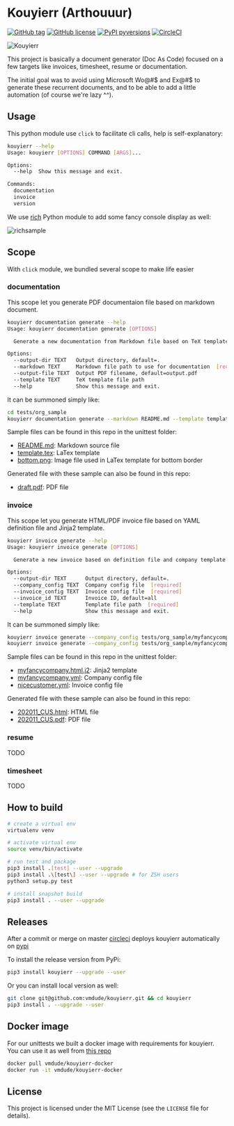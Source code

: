 # Kouyierr (Arthouuur)

[![GitHub tag](https://img.shields.io/github/tag/vmdude/kouyierr.svg)](https://github.com/vmdude/kouyierr/tags/)
[![GitHub license](https://img.shields.io/github/license/vmdude/kouyierr.svg)](https://github.com/vmdude/kouyierr/blob/main/LICENSE)
[![PyPI pyversions](https://img.shields.io/pypi/pyversions/kouyierr.svg)](https://pypi.org/project/kouyierr/)
[![CircleCI](https://circleci.com/gh/vmdude/kouyierr.svg?style=shield&circle-token=bb402d38d6d34114914609699878802d86235c9a)](https://circleci.com/gh/vmdude/kouyierr)

![Kouyierr](logo.jpg)

This project is basically a document generator (Doc As Code) focused on a few targets like invoices, timesheet, resume or documentation.

The initial goal was to avoid using Microsoft Wo@#$ and Ex@#$ to generate these recurrent documents, and to be able to add a little automation (of course we're lazy ^^).

## Usage

This python module use `click` to facilitate cli calls, help is self-explanatory:

```bash
kouyierr --help
Usage: kouyierr [OPTIONS] COMMAND [ARGS]...

Options:
  --help  Show this message and exit.

Commands:
  documentation
  invoice
  version
```

We use [rich](https://github.com/willmcgugan/rich) Python module to add some fancy console display as well:

![richsample](rich_sample.png)

## Scope

With `click` module, we bundled several scope to make life easier

### documentation

This scope let you generate PDF documentaion file based on markdown document.

```bash
kouyierr documentation generate --help
Usage: kouyierr documentation generate [OPTIONS]

  Generate a new documentation from Markdown file based on TeX template

Options:
  --output-dir TEXT   Output directory, default=.
  --markdown TEXT     Markdown file path to use for documentation  [required]
  --output-file TEXT  Output PDF filename, default=output.pdf
  --template TEXT     TeX template file path
  --help              Show this message and exit.
```

It can be summoned simply like:

```bash
cd tests/org_sample
kouyierr documentation generate --markdown README.md --template template.tex
```

Sample files can be found in this repo in the unittest folder:

- [README.md](tests/org_sample/README.md): Markdown source file
- [template.tex](tests/org_sample/template.tex): LaTex template
- [bottom.png](tests/org_sample/bottom.png): Image file used in LaTex template for bottom border

Generated file with these sample can also be found in this repo:

- [draft.pdf](data/documentation/draft.pdf): PDF file

### invoice

This scope let you generate HTML/PDF invoice file based on YAML definition file and Jinja2 template.

```bash
kouyierr invoice generate --help
Usage: kouyierr invoice generate [OPTIONS]

  Generate a new invoice based on definition file and company template

Options:
  --output-dir TEXT      Output directory, default=.
  --company_config TEXT  Company config file  [required]
  --invoice_config TEXT  Invoice config file  [required]
  --invoice_id TEXT      Invoice ID, default=all
  --template TEXT        Template file path  [required]
  --help                 Show this message and exit.
```

It can be summoned simply like:

```bash
kouyierr invoice generate --company_config tests/org_sample/myfancycompany.yml --invoice_config tests/org_sample/nicecustomer.yml --template tests/org_sample/myfancycompany.html.j2 # for bulk mode for all invoices from this client
kouyierr invoice generate --company_config tests/org_sample/myfancycompany.yml --invoice_config tests/org_sample/nicecustomer.yml --template tests/org_sample/myfancycompany.html.j2 --invoice_id 202011_CUS # for specific invoice
```

Sample files can be found in this repo in the unittest folder:

- [myfancycompany.html.j2](tests/org_sample/myfancycompany.html.j2): Jinja2 template
- [myfancycompany.yml](tests/org_sample/myfancycompany.yml): Company config file
- [nicecustomer.yml](tests/org_sample/nicecustomer.yml): Invoice config file

Generated file with these sample can also be found in this repo:

- [202011_CUS.html](data/invoice/202011_CUS.html): HTML file
- [202011_CUS.pdf](data/invoice/202011_CUS.pdf): PDF file

### resume

TODO

### timesheet

TODO

## How to build

```bash
# create a virtual env
virtualenv venv

# activate virtual env 
source venv/bin/activate 

# run test and package
pip3 install .[test] --user --upgrade
pip3 install .\[test\] --user --upgrade # for ZSH users
python3 setup.py test

# install snapshot build
pip3 install . --user --upgrade
```

## Releases

After a commit or merge on master [circleci](https://circleci.com/vmdude/kouyierr) deploys kouyierr automatically on [pypi](https://pypi.org/project/kouyierr/)

To install the release version from PyPi:

```bash
pip3 install kouyierr --upgrade --user
```

Or you can install local version as well:

```bash
git clone git@github.com:vmdude/kouyierr.git && cd kouyierr
pip3 install . --upgrade --user
```

## Docker image

For our unittests we built a docker image with requirements for kouyierr. You can use it as well from [this repo](https://github.com/vmdude/kouyierr-docker)

```bash
docker pull vmdude/kouyierr-docker
docker run -it vmdude/kouyierr-docker
```

## License

This project is licensed under the MIT License (see the
`LICENSE` file for details).
